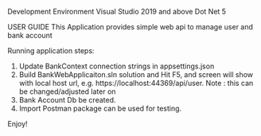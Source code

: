 ﻿Development Environment
Visual Studio 2019 and above
Dot Net 5

USER GUIDE
This Application provides simple web api to manage user and bank account

Running application steps:
1. Update BankContext connection strings in  appsettings.json 
2. Build BankWebApplicaiton.sln solution and Hit F5, and screen will show with local host url, e.g. https://localhost:44369/api/user. Note : this can be changed/adjusted later on
3. Bank Account Db be created.
4. Import Postman package can be used for testing.

Enjoy!

